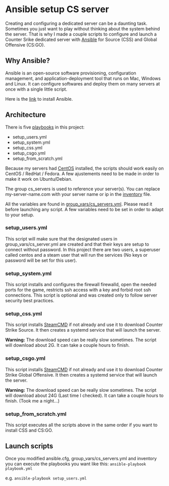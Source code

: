 # Ansible setup CS server

Creating and configuring a dedicated server can be a daunting task. Sometimes you just want to play without thinking about the system behind the server.
That is why I made a couple scripts to configure and launch a Counter Srike dedicated server with [Ansible](https://www.ansible.com/) for Source (CSS) and Global Offensive (CS:GO).

## Why Ansible?

Ansible is an open-source software provisioning, configuration management, and application-deployment tool that runs on Mac, Windows and Linux. It can configure softwares and deploy them on many servers at once with a single little script.

Here is the [link](https://docs.ansible.com/ansible/latest/installation_guide/intro_installation.html) to install Ansible.


## Architecture

There is five [playbooks](https://docs.ansible.com/ansible/latest/user_guide/playbooks.html) in this project:
  - setup_users.yml
  - setup_system.yml
  - setup_css.yml
  - setup_csgo.yml
  - setup_from_scratch.yml

Because my servers had [CentOS](https://www.centos.org/) installed, the scripts should work easily on CentOS / RedHat / Fedora. A few ajustements need to be made in order to make it work on Ubuntu/Debian.

The group cs_servers is used to reference your server(s). You can replace my-server-name.com with your server name or ip in the [inventory](#) file.

All the variables are found in [group_vars/cs_servers.yml](#). Please read it before launching any script. A few variables need to be set in order to adapt to your setup.

### setup_users.yml

This script will make sure that the designated users in group_vars/cs_server.yml are created and that their keys are setup to connect without password. In this project there are two users, a superuser called centos and a steam user that will run the services (No keys or password will be set for this user).

### setup_system.yml

This script installs and configures the firewall firewalld, open the needed ports for the game, restricts ssh access with a key and forbid root ssh connections. This script is optional and was created only to follow server security best practices.

### setup_css.yml

This script installs [SteamCMD](https://developer.valvesoftware.com/wiki/SteamCMD) if not already and use it to download Counter Strike Source. It then creates a systemd service that will launch the server.

**Warning:** The download speed can be really slow sometimes. The script will download about 2G. It can take a couple hours to finish.

### setup_csgo.yml

This script installs [SteamCMD](https://developer.valvesoftware.com/wiki/SteamCMD) if not already and use it to download Counter Strike Global Offensive. It then creates a systemd service that will launch the server.

**Warning:** The download speed can be really slow sometimes. The script will download about 24G (Last time I checked). It can take a couple hours to finish. (Took me a night...)

### setup_from_scratch.yml

This script executes all the scripts above in the same order if you want to install CSS and CS:GO.

## Launch scripts

Once you modified ansible.cfg, group_vars/cs_servers.yml and inventory you can execute the playbooks you want like this: `ansible-playbook playbook.yml`

e.g. `ansible-playbook setup_users.yml`

